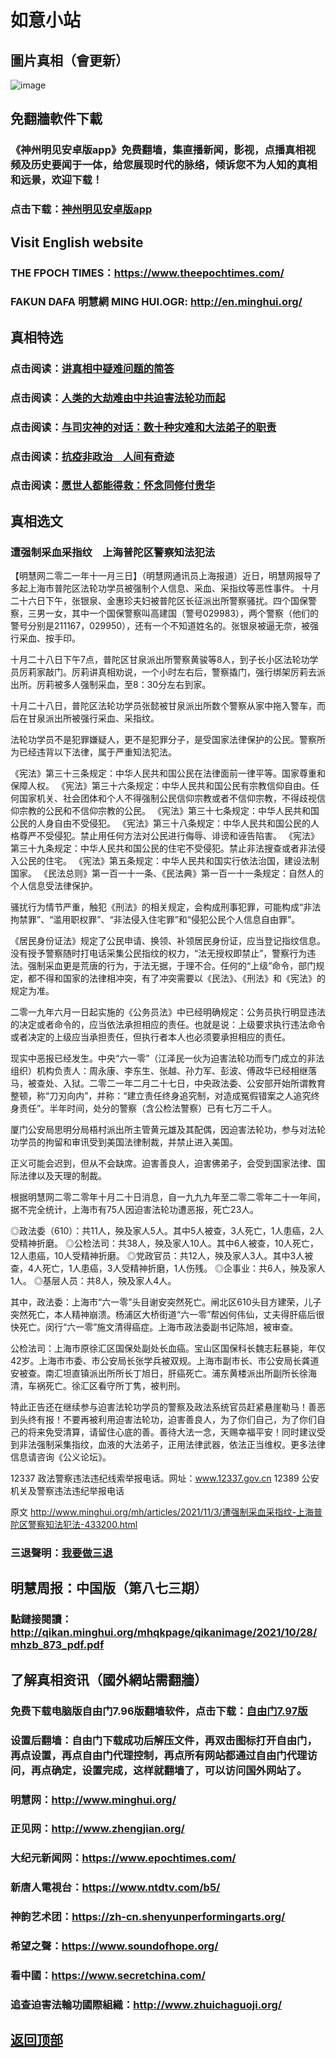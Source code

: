 # 如意小站

## 圖片真相（會更新）

![image](https://user-images.githubusercontent.com/79625284/140031579-ed02369a-65db-4073-92e6-42e2cc80a6c7.png)

## 免翻牆軟件下載

### 《神州明见安卓版app》免费翻墙，集直播新闻，影视，点播真相视频及历史要闻于一体，给您展现时代的脉络，倾诉您不为人知的真相和远景，欢迎下载！

### 点击下载：[神州明见安卓版app](https://github.com/pinhe91/tuiguang/files/7240768/_5.1.zip)

## Visit English website

### THE FPOCH TIMES：https://www.theepochtimes.com/

### FAKUN DAFA 明慧網 MING HUI.OGR: http://en.minghui.org/

## 真相特选

### 点击阅读：[讲真相中疑难问题的简答](https://github.com/pinhe91/jcxw3/tree/main)

### 点击阅读：[人类的大劫难由中共迫害法轮功而起](https://github.com/pinhe91/jcxw4/tree/main) 

### 点击阅读：[与司灾神的对话：数十种灾难和大法弟子的职责](https://github.com/pinhe91/jcxw1/tree/main) 

### 点击阅读：[抗疫非政治　人间有奇迹](https://github.com/pinhe91/jcxw2/tree/main) 

### 点击阅读：[愿世人都能得救：怀念同修付贵华](https://github.com/pinhe91/jcxw5/tree/main)

## 真相选文

### 遭强制采血采指纹　上海普陀区警察知法犯法

【明慧网二零二一年十一月三日】（明慧网通讯员上海报道）近日，明慧网报导了多起上海市普陀区法轮功学员被强制个人信息、采血、采指纹等恶性事件。
十月二十六日下午，张银泉、金惠珍夫妇被普陀区长征派出所警察骚扰。四个国保警察，三男一女，其中一个国保警察叫高建国（警号029983），两个警察（他们的警号分别是211167，029950），还有一个不知道姓名的。张银泉被逼无奈，被强行采血、按手印。

十月二十八日下午7点，普陀区甘泉派出所警察黄骏等8人，到子长小区法轮功学员厉莉家敲门。厉莉讲真相劝说，一个小时左右后，警察撬门，强行绑架厉莉去派出所。厉莉被多人强制采血，至8：30分左右到家。

十月二十八日，普陀区法轮功学员张懿被甘泉派出所数个警察从家中拖入警车，而后在甘泉派出所被强行采血、采指纹。

法轮功学员不是犯罪嫌疑人，更不是犯罪分子，是受国家法律保护的公民。警察所为已经违背以下法律，属于严重知法犯法。

《宪法》第三十三条规定：中华人民共和国公民在法律面前一律平等。国家尊重和保障人权。
《宪法》第三十六条规定：中华人民共和国公民有宗教信仰自由。任何国家机关、社会团体和个人不得强制公民信仰宗教或者不信仰宗教，不得歧视信仰宗教的公民和不信仰宗教的公民。
《宪法》第三十七条规定：中华人民共和国公民的人身自由不受侵犯。
《宪法》第三十八条规定：中华人民共和国公民的人格尊严不受侵犯。禁止用任何方法对公民进行侮辱、诽谤和诬告陷害。
《宪法》第三十九条规定：中华人民共和国公民的住宅不受侵犯。禁止非法搜查或者非法侵入公民的住宅。
《宪法》第五条规定：中华人民共和国实行依法治国，建设法制国家。
《民法总则》第一百一十一条、《民法典》第一百一十一条规定：自然人的个人信息受法律保护。

骚扰行为情节严重，触犯《刑法》的相关规定，会构成刑事犯罪，可能构成“非法拘禁罪”、“滥用职权罪”、“非法侵入住宅罪”和“侵犯公民个人信息自由罪”。

《居民身份证法》规定了公民申请、换领、补领居民身份证，应当登记指纹信息。没有授予警察随时打电话采集公民指纹的权力，“法无授权即禁止”，警察行为违法。强制采血更是荒唐的行为，于法无据，于理不合。任何的“上级”命令，部门规定，都不得和国家的法律相冲突，有了冲突需要以《民法》、《刑法》和《宪法》的规定为准。

二零一九年六月一日起实施的《公务员法》中已经明确规定：公务员执行明显违法的决定或者命令的，应当依法承担相应的责任。也就是说：上级要求执行违法命令或者决定的上级应当承担责任，但执行者本人也必须要承担相应的责任。

现实中恶报已经发生。中央“六一零”（江泽民一伙为迫害法轮功而专门成立的非法组织）机构负责人：周永康、李东生、张越、孙力军、彭波、傅政华已经相继落马，被查处、入狱。二零二一年二月二十七日，中央政法委、公安部开始所谓教育整顿，称“刀刃向内”，并称：“建立责任终身追究制，对造成冤假错案之人追究终身责任”。半年时间，处分的警察（含公检法警察）已有七万二千人。

厦门公安局思明分局梧村派出所主管黄元雄及其配偶，因迫害法轮功，参与对法轮功学员的拘留和审讯受到美国法律制裁，并禁止进入美国。

正义可能会迟到，但从不会缺席。迫害善良人，迫害佛弟子，会受到国家法律、国际法律以及天理的制裁。

根据明慧网二零二零年十月二十日消息，自一九九九年至二零二零年二十一年间，据不完全统计，上海市有75人因迫害法轮功遭恶报，死亡23人。

◎政法委（610）：共11人，殃及家人5人。其中5人被查，3人死亡，1人患癌，2人受精神折磨。
◎公检法司：共38人，殃及家人10人。其中6人被查，10人死亡，12人患癌，10人受精神折磨。
◎党政官员：共12人，殃及家人3人。其中3人被查，4人死亡，1人患癌，3人受精神折磨，1人伤残。
◎企事业：共6人，殃及家人1人。
◎基层人员：共8人，殃及家人4人。

其中，政法委：上海市“六一零”头目谢安突然死亡。闸北区610头目方建荣，儿子突然死亡，本人精神崩溃。杨浦区大桥街道“六一零”帮凶何伟仙，丈夫得肝癌后很快死亡。闵行“六一零”施文清得癌症。上海市政法委副书记陈旭，被审查。

公检法司：上海市原徐汇区国保处副处长血癌。宝山区国保科长魏志耘暴毙，年仅42岁。上海市市委、市公安局长张学兵被双规。上海市副市长、市公安局长龚道安被查。南汇坦直镇派出所所长丁旭日，肝癌死亡。浦东黄楼派出所副所长徐海清，车祸死亡。徐汇区看守所丁隽，被判刑。

特此正告还在继续参与迫害法轮功学员的警察及政法系统官员赶紧悬崖勒马！善恶到头终有报！不要再被利用迫害法轮功，迫害善良人，为了你们自己，为了你们自己的将来免受清算，请留住心底的善。善待大法一念，天赐幸福平安！同时建议受到非法强制采集指纹，血液的大法弟子，正用法律武器，依法正当维权。更多法律信息请咨询《公义论坛》。

12337 政法警察违法违纪线索举报电话。网址：www.12337.gov.cn
12389 公安机关及警察违法违纪举报电话

原文 http://www.minghui.org/mh/articles/2021/11/3/遭强制采血采指纹-上海普陀区警察知法犯法-433200.html

### 三退聲明：[我要做三退](http://tuidang.ddns.net/)

## 明慧周报：中国版（第八七三期）

### 點鏈接閱讀：http://qikan.minghui.org/mhqkpage/qikanimage/2021/10/28/mhzb_873_pdf.pdf

## 了解真相资讯（國外網站需翻牆）

### 免费下载电脑版自由门7.96版翻墙软件，点击下载：[自由门7.97版](https://github.com/pinhe91/tuiguang/files/6839679/fg797r.zip)

### 设置后翻墙：自由门下载成功后解压文件，再双击图标打开自由门，再点设置，再点自由门代理控制，再点所有网站都通过自由门代理访问，再点确定，设置完成，这样就翻墙了，可以访问国外网站了。

### 明慧网：http://www.minghui.org/

### 正见网：http://www.zhengjian.org/

### 大纪元新闻网：https://www.epochtimes.com/

### 新唐人電視台：https://www.ntdtv.com/b5/

### 神韵艺术团：https://zh-cn.shenyunperformingarts.org/

### 希望之聲：https://www.soundofhope.org/

### 看中國：https://www.secretchina.com/

### 追查迫害法輪功國際組織：http://www.zhuichaguoji.org/

## [返回顶部](https://git.io/Js3EY)
